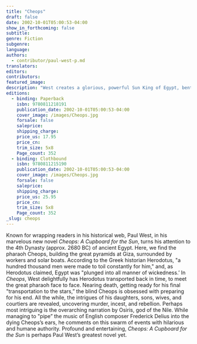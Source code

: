```yaml
---
title: "Cheops"
draft: false
date: 2002-10-01T05:00:53-04:00
show_in_forthcoming: false
subtitle:
genre: Fiction
subgenre:
language:
authors:
  - contributor/paul-west-p.md
translators:
editors:
contributors:
featured_image:
description: "West creates a glorious, powerful Sun King of Egypt, bent on a death worthy of his great pyramid at Giza. "
editions:
  - binding: Paperback
    isbn: 9780811218191
    publication_date: 2002-10-01T05:00:53-04:00
    cover_image: /images/Cheops.jpg
    forsale: false
    saleprice:
    shipping_charge:
    price_us: 17.95
    price_cn:
    trim_size: 5x8
    Page_count: 352
  - binding: Clothbound
    isbn: 9780811215190
    publication_date: 2002-10-01T05:00:53-04:00
    cover_image: /images/Cheops.jpg
    forsale: false
    saleprice:
    shipping_charge:
    price_us: 25.95
    price_cn:
    trim_size: 5x8
    Page_count: 352
_slug: cheops
---
```


Known for wrapping readers in his historical web, Paul West, in his marvelous new novel _Cheops: A Cupboard for the Sun_, turns his attention to the 4th Dynasty (approx. 2680 BC) of ancient Egypt. Here, we find the pharaoh Cheops, building the great pyramids at Giza, surrounded by workers and solar boats. According to the Greek historian Herodotus, "a hundred thousand men were made to toil constantly for him," and, as Herodotus claimed, Egypt was "plunged into all manner of wickedness.’ In _Cheops_, West delightfully has Herodotus transported back in time, to meet the great pharaoh face to face. Nearing death, getting ready for his final "transportation to the stars,” the blind Cheops is obsessed with preparing for his end. All the while, the intrigues of his daughters, sons, wives, and courtiers are revealed, uncovering murder, incest, and rebellion. Perhaps most intriguing is the overarching narration by Osiris, god of the Nile. While managing to "pipe” the music of English composer Frederick Delius into the dying Cheops’s ears, he comments on this swarm of events with hilarious and humane authority. Profound and entertaining, _Cheops: A Cupboard for the Sun_ is perhaps Paul West’s greatest novel yet.

